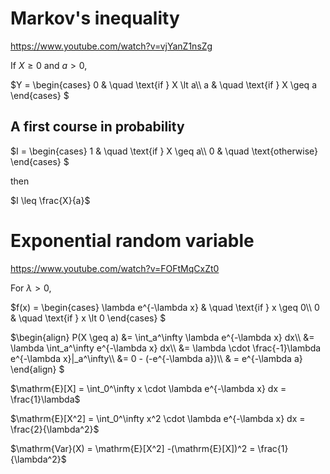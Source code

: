 # Markov's inequality
https://www.youtube.com/watch?v=vjYanZ1nsZg

If $X \geq 0$ and $a \gt 0$,

$`Y =
  \begin{cases}
    0 & \quad \text{if } X \lt a\\
    a & \quad \text{if } X \geq a
  \end{cases}
`$
## A first course in probability
$`I =
  \begin{cases}
    1 & \quad \text{if } X \geq a\\
    0 & \quad \text{otherwise}
  \end{cases}
`$

then

$I \leq \frac{X}{a}$
# Exponential random variable
https://www.youtube.com/watch?v=FOFtMqCxZt0

For $\lambda \gt 0$,

$`f(x) =
  \begin{cases}
    \lambda e^{-\lambda x} & \quad \text{if } x \geq 0\\
    0 & \quad \text{if } x \lt 0
  \end{cases}
`$

$`\begin{align}
P(X \geq a) &= \int_a^\infty \lambda e^{-\lambda x} dx\\
&= \lambda \int_a^\infty e^{-\lambda x} dx\\
&= \lambda \cdot \frac{-1}\lambda e^{-\lambda x}|_a^\infty\\
&= 0 - (-e^{-\lambda a})\\
& = e^{-\lambda a}
\end{align}
`$

$\mathrm{E}[X] = \int_0^\infty x \cdot \lambda e^{-\lambda x} dx = \frac{1}\lambda$

$\mathrm{E}[X^2] = \int_0^\infty x^2 \cdot \lambda e^{-\lambda x} dx = \frac{2}{\lambda^2}$

$\mathrm{Var}(X) = \mathrm{E}[X^2] -(\mathrm{E}[X])^2 = \frac{1}{\lambda^2}$

